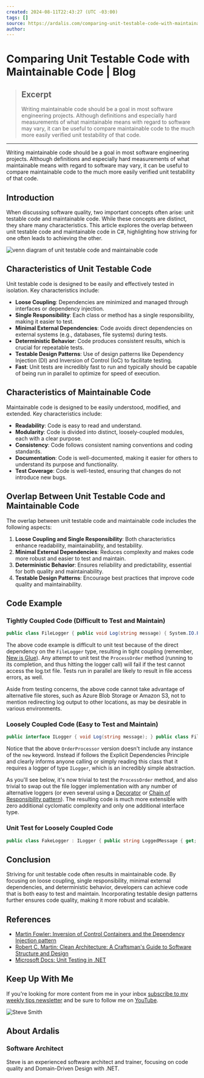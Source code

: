 ```yaml
---
created: 2024-08-11T22:43:27 (UTC -03:00)
tags: []
source: https://ardalis.com/comparing-unit-testable-code-with-maintainable-code/?ref=dailydev
author: 
---
```


# Comparing Unit Testable Code with Maintainable Code | Blog

> ## Excerpt
> Writing maintainable code should be a goal in most software engineering projects. Although definitions and especially hard measurements of what maintainable means with regard to software may vary, it can be useful to compare maintainable code to the much more easily verified unit testability of that code.

---
Writing maintainable code should be a goal in most software engineering projects. Although definitions and especially hard measurements of what maintainable means with regard to software may vary, it can be useful to compare maintainable code to the much more easily verified unit testability of that code.

## Introduction

When discussing software quality, two important concepts often arise: unit testable code and maintainable code. While these concepts are distinct, they share many characteristics. This article explores the overlap between unit testable code and maintainable code in C#, highlighting how striving for one often leads to achieving the other.

![venn diagram of unit testable code and maintainable code](https://ardalis.com/img/unit-testable-maintainable-code.png)

## Characteristics of Unit Testable Code

Unit testable code is designed to be easily and effectively tested in isolation. Key characteristics include:

-   **Loose Coupling**: Dependencies are minimized and managed through interfaces or dependency injection.
-   **Single Responsibility**: Each class or method has a single responsibility, making it easier to test.
-   **Minimal External Dependencies**: Code avoids direct dependencies on external systems (e.g., databases, file systems) during tests.
-   **Deterministic Behavior**: Code produces consistent results, which is crucial for repeatable tests.
-   **Testable Design Patterns**: Use of design patterns like Dependency Injection (DI) and Inversion of Control (IoC) to facilitate testing.
-   **Fast**: Unit tests are incredibly fast to run and typically should be capable of being run in parallel to optimize for speed of execution.

## Characteristics of Maintainable Code

Maintainable code is designed to be easily understood, modified, and extended. Key characteristics include:

-   **Readability**: Code is easy to read and understand.
-   **Modularity**: Code is divided into distinct, loosely-coupled modules, each with a clear purpose.
-   **Consistency**: Code follows consistent naming conventions and coding standards.
-   **Documentation**: Code is well-documented, making it easier for others to understand its purpose and functionality.
-   **Test Coverage**: Code is well-tested, ensuring that changes do not introduce new bugs.

## Overlap Between Unit Testable Code and Maintainable Code

The overlap between unit testable code and maintainable code includes the following aspects:

1.  **Loose Coupling and Single Responsibility**: Both characteristics enhance readability, maintainability, and testability.
2.  **Minimal External Dependencies**: Reduces complexity and makes code more robust and easier to test and maintain.
3.  **Deterministic Behavior**: Ensures reliability and predictability, essential for both quality and maintainability.
4.  **Testable Design Patterns**: Encourage best practices that improve code quality and maintainability.

## Code Example

### Tightly Coupled Code (Difficult to Test and Maintain)

```csharp
public class FileLogger { public void Log(string message) { System.IO.File.WriteAllText("log.txt", message); } } public class OrderProcessor { private readonly FileLogger _logger = new FileLogger(); public void ProcessOrder(Order order) { // Logic required to process the order _logger.Log("Order processed: " + order.Id); } }
```

The above code example is difficult to unit test because of the direct dependency on the `FileLogger` type, resulting in tight coupling (remember, [New is Glue](https://ardalis.com/new-is-glue)). Any attempt to unit test the `ProcessOrder` method (running to its completion, and thus hitting the logger call) will fail if the test cannot access the log.txt file. Tests run in parallel are likely to result in file access errors, as well.

Aside from testing concerns, the above code cannot take advantage of alternative file stores, such as Azure Blob Storage or Amazon S3, not to mention redirecting log output to other locations, as may be desirable in various environments.

### Loosely Coupled Code (Easy to Test and Maintain)

```csharp
public interface ILogger { void Log(string message); } public class FileLogger : ILogger { public void Log(string message) { System.IO.File.WriteAllText("log.txt", message); } } public class OrderProcessor { private readonly ILogger _logger; public OrderProcessor(ILogger logger) { _logger = logger; } public void ProcessOrder(Order order) { // Process the order _logger.Log("Order processed: " + order.Id); } }
```

Notice that the above `OrderProcessor` version doesn't include any instance of the `new` keyword. Instead if follows the Explicit Dependencies Principle and clearly informs anyone calling or simply reading this class that it requires a logger of type `ILogger`, which is an incredibly simple abstraction.

As you'll see below, it's now trivial to test the `ProcessOrder` method, and also trivial to swap out the file logger implementation with any number of alternative loggers (or even several using a [Decorator](https://deviq.com/design-patterns/decorator-pattern) or [Chain of Responsibility pattern](https://deviq.com/design-patterns/chain-of-responsibility-pattern)). The resulting code is much more extensible with zero additional cyclomatic complexity and only one additional interface type.

### Unit Test for Loosely Coupled Code

```csharp
public class FakeLogger : ILogger { public string LoggedMessage { get; private set; } public void Log(string message) { LoggedMessage = message; } } public class OrderProcessorTests { [Fact] public void ProcessOrder_LogsOrderProcessedMessage() { // Arrange var fakeLogger = new FakeLogger(); var processor = new OrderProcessor(fakeLogger); var order = new Order { Id = 123 }; // Act processor.ProcessOrder(order); // Assert Assert.Equal("Order processed: 123", fakeLogger.LoggedMessage); } }
```

## Conclusion

Striving for unit testable code often results in maintainable code. By focusing on loose coupling, single responsibility, minimal external dependencies, and deterministic behavior, developers can achieve code that is both easy to test and maintain. Incorporating testable design patterns further ensures code quality, making it more robust and scalable.

## References

-   [Martin Fowler: Inversion of Control Containers and the Dependency Injection pattern](https://martinfowler.com/articles/injection.html)
-   [Robert C. Martin: Clean Architecture: A Craftsman's Guide to Software Structure and Design](https://www.oreilly.com/library/view/clean-architecture-a/9780134494272/)
-   [Microsoft Docs: Unit Testing in .NET](https://docs.microsoft.com/en-us/dotnet/core/testing/)

## Keep Up With Me

If you're looking for more content from me in your inbox [subscribe to my weekly tips newsletter](https://ardalis.com/tips) and be sure to follow me on [YouTube](https://www.youtube.com/ardalis?sub_confirmation=1).

![Steve Smith](https://ardalis.com/static/steve-smith-ardalis-200x200-e9fab63b806b33a2ee3ded4a954bbdfa.jpg)

## About Ardalis

### Software Architect

Steve is an experienced software architect and trainer, focusing on code quality and Domain-Driven Design with .NET.
